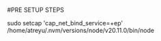 #PRE SETUP STEPS

sudo setcap 'cap_net_bind_service=+ep' /home/atreyu/.nvm/versions/node/v20.11.0/bin/node
